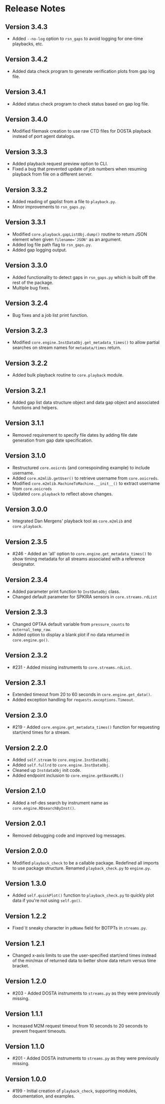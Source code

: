 # Release Notes

## Version 3.4.3
* Added `--no-log` option to `rsn_gaps` to avoid logging for one-time playbacks, etc.

## Version 3.4.2
* Added data check program to generate verification plots from gap log file.

## Version 3.4.1
* Added status check program to check status based on gap log file.

## Version 3.4.0
* Modified filemask creation to use raw CTD files for DOSTA playback instead of port agent datalogs.

## Version 3.3.3
* Added playback request preview option to CLI.
* Fixed a bug that prevented update of job numbers when resuming playback from file on a different server.

## Version 3.3.2
* Added reading of gaplist from a file to `playback.py`.
* Minor improvements to `rsn_gaps.py`.

## Version 3.3.1
* Modified `core.playback.gapListObj.dump()` routine to return JSON element when given `filename='JSON'` as an argument.
* Added log file path flag to `rsn_gaps.py`.
* Added gap logging output.

## Version 3.3.0
* Added functionality to detect gaps in `rsn_gaps.py` which is built off the rest of the package.
* Multiple bug fixes.

## Version 3.2.4
* Bug fixes and a job list print function.

## Version 3.2.3
* Modified `core.engine.InstDataObj.get_metadata_times()` to allow partial searches on stream names for `metadata/times` return.

## Version 3.2.2
* Added bulk playback routine to `core.playback` module.

## Version 3.2.1
* Added gap list data structure object and data gap object and associated functions and helpers.

## Version 3.1.1
* Removed requirement to specify file dates by adding file date generation from gap date specification.

## Version 3.1.0
* Restructured `core.ooicrds` (and correspoinding example) to include username.
* Added `core.m2mlib.getUser()` to retrieve username from `core.ooicreds`.
* Modified `core.m2mlib.MachineToMachine.__init__()` to extract username from `core.ooicreds`
* Updated `core.playback` to reflect above changes.

## Version 3.0.0
* Integrated Dan Mergens' playback tool as `core.m2mlib` and `core.playback`.

## Version 2.3.5
* #246 - Added an 'all' option to `core.engine.get_metadata_times()` to show timing metadata for all streams associated with a reference designator.

## Version 2.3.4
* Added parameter print function to `InstDataObj` class.
* Changed default parameter for SPKIRA sensors in `core.streams.rdList`

## Version 2.3.3
* Changed OPTAA default variable from `pressure_counts` to `external_temp_raw`.
* Added option to display a blank plot if no data returned in `core.engine.go()`.

## Version 2.3.2
* #231 - Added missing instruments to `core.streams.rdList`.

## Version 2.3.1
* Extended timeout from 20 to 60 seconds in `core.engine.get_data()`.
* Added exception handling for `requests.exceptions.Timeout`.

## Version 2.3.0
* #219 - Added `core.engine.get_metadata_times()` function for requesting start/end times for a stream.

## Version 2.2.0
* Added `self.stream` to `core.engine.InstDataObj`.
* Added `self.fullrd` to `core.engine.InstDataObj`.
* Cleaned up `InstdataObj` init code.
* Added endpoint inclusion to `core.engine.getBaseURL()`

## Version 2.1.0
* Added a ref-des search by instrument name as `core.engine.RDsearchByInst()`.

## Version 2.0.1
* Removed debugging code and improved log messages.

## Version 2.0.0
* Modified `playback_check` to be a callable package. Redefined all imports to use package structure. Renamed `playback_check.py` to `engine.py`.

## Version 1.3.0
* Added `self.quickPlot()` function to `playback_check.py` to quickly plot data if you're not using `self.go()`.

## Version 1.2.2
* Fixed \t sneaky character in `pdName` field for BOTPTs in `streams.py`.

## Version 1.2.1
* Changed x-axis limits to use the user-specified start/end times instead of the min/max of returned data to better show data return versus time bracket.

## Version 1.2.0
* #203 - Added DOSTA instruments to `streams.py` as they were previously missing.

## Version 1.1.1
* Increased M2M request timeout from 10 seconds to 20 seconds to prevent frequent timeouts.

## Version 1.1.0
* #201 - Added DOSTA instruments to `streams.py` as they were previously missing.

## Version 1.0.0
* #199 - Initial creation of `playback_check`, supporting modules, documentation, and examples.
